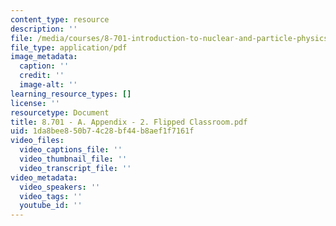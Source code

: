 ```yaml
---
content_type: resource
description: ''
file: /media/courses/8-701-introduction-to-nuclear-and-particle-physics-fall-2020/8701-a-appendix-2-flipped-classroom.pdf
file_type: application/pdf
image_metadata:
  caption: ''
  credit: ''
  image-alt: ''
learning_resource_types: []
license: ''
resourcetype: Document
title: 8.701 - A. Appendix - 2. Flipped Classroom.pdf
uid: 1da8bee8-50b7-4c28-bf44-b8aef1f7161f
video_files:
  video_captions_file: ''
  video_thumbnail_file: ''
  video_transcript_file: ''
video_metadata:
  video_speakers: ''
  video_tags: ''
  youtube_id: ''
---
```

